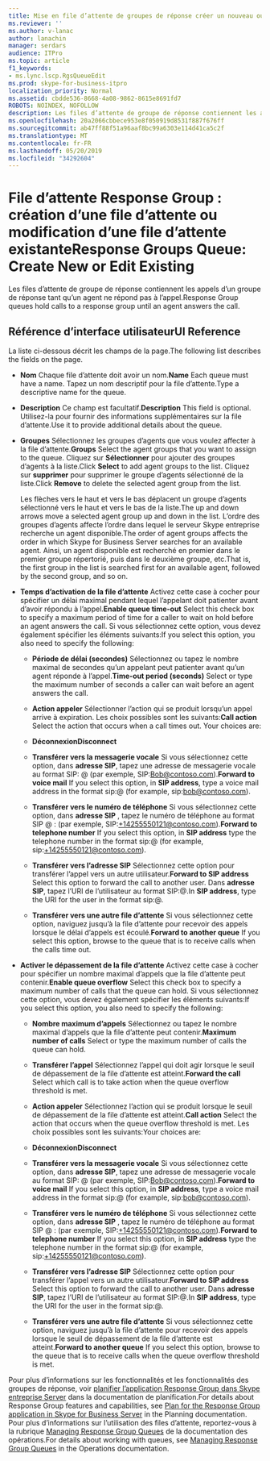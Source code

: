 ```yaml
---
title: Mise en file d’attente de groupes de réponse créer un nouveau ou modifier un groupe existant
ms.reviewer: ''
ms.author: v-lanac
author: lanachin
manager: serdars
audience: ITPro
ms.topic: article
f1_keywords:
- ms.lync.lscp.RgsQueueEdit
ms.prod: skype-for-business-itpro
localization_priority: Normal
ms.assetid: cbdde536-8668-4a08-9862-8615e8691fd7
ROBOTS: NOINDEX, NOFOLLOW
description: Les files d’attente de groupe de réponse contiennent les appels d’un groupe de réponse tant qu’un agent ne répond pas à l’appel.
ms.openlocfilehash: 20a2066cbbece953e8f050919d8531f887f676ff
ms.sourcegitcommit: ab47ff88f51a96aaf8bc99a6303e114d41ca5c2f
ms.translationtype: MT
ms.contentlocale: fr-FR
ms.lasthandoff: 05/20/2019
ms.locfileid: "34292604"
---
```

# <a name="response-groups-queue-create-new-or-edit-existing"></a><span data-ttu-id="fd6c3-103">File d’attente Response Group : création d’une file d’attente ou modification d’une file d’attente existante</span><span class="sxs-lookup"><span data-stu-id="fd6c3-103">Response Groups Queue: Create New or Edit Existing</span></span>

<span data-ttu-id="fd6c3-104">Les files d’attente de groupe de réponse contiennent les appels d’un groupe de réponse tant qu’un agent ne répond pas à l’appel.</span><span class="sxs-lookup"><span data-stu-id="fd6c3-104">Response Group queues hold calls to a response group until an agent answers the call.</span></span>

## <a name="ui-reference"></a><span data-ttu-id="fd6c3-105">Référence d’interface utilisateur</span><span class="sxs-lookup"><span data-stu-id="fd6c3-105">UI Reference</span></span>

<span data-ttu-id="fd6c3-106">La liste ci-dessous décrit les champs de la page.</span><span class="sxs-lookup"><span data-stu-id="fd6c3-106">The following list describes the fields on the page.</span></span>

- <span data-ttu-id="fd6c3-107">**Nom** Chaque file d’attente doit avoir un nom.</span><span class="sxs-lookup"><span data-stu-id="fd6c3-107">**Name** Each queue must have a name.</span></span> <span data-ttu-id="fd6c3-108">Tapez un nom descriptif pour la file d’attente.</span><span class="sxs-lookup"><span data-stu-id="fd6c3-108">Type a descriptive name for the queue.</span></span>

- <span data-ttu-id="fd6c3-109">**Description** Ce champ est facultatif.</span><span class="sxs-lookup"><span data-stu-id="fd6c3-109">**Description** This field is optional.</span></span> <span data-ttu-id="fd6c3-110">Utilisez-la pour fournir des informations supplémentaires sur la file d’attente.</span><span class="sxs-lookup"><span data-stu-id="fd6c3-110">Use it to provide additional details about the queue.</span></span>

- <span data-ttu-id="fd6c3-111">**Groupes** Sélectionnez les groupes d’agents que vous voulez affecter à la file d’attente.</span><span class="sxs-lookup"><span data-stu-id="fd6c3-111">**Groups** Select the agent groups that you want to assign to the queue.</span></span> <span data-ttu-id="fd6c3-112">Cliquez sur **Sélectionner** pour ajouter des groupes d’agents à la liste.</span><span class="sxs-lookup"><span data-stu-id="fd6c3-112">Click **Select** to add agent groups to the list.</span></span> <span data-ttu-id="fd6c3-113">Cliquez sur **supprimer** pour supprimer le groupe d’agents sélectionné de la liste.</span><span class="sxs-lookup"><span data-stu-id="fd6c3-113">Click **Remove** to delete the selected agent group from the list.</span></span>

    <span data-ttu-id="fd6c3-114">Les flèches vers le haut et vers le bas déplacent un groupe d’agents sélectionné vers le haut et vers le bas de la liste.</span><span class="sxs-lookup"><span data-stu-id="fd6c3-114">The up and down arrows move a selected agent group up and down in the list.</span></span> <span data-ttu-id="fd6c3-115">L’ordre des groupes d’agents affecte l’ordre dans lequel le serveur Skype entreprise recherche un agent disponible.</span><span class="sxs-lookup"><span data-stu-id="fd6c3-115">The order of agent groups affects the order in which Skype for Business Server searches for an available agent.</span></span> <span data-ttu-id="fd6c3-116">Ainsi, un agent disponible est recherché en premier dans le premier groupe répertorié, puis dans le deuxième groupe, etc.</span><span class="sxs-lookup"><span data-stu-id="fd6c3-116">That is, the first group in the list is searched first for an available agent, followed by the second group, and so on.</span></span>

- <span data-ttu-id="fd6c3-117">**Temps d’activation de la file d’attente** Activez cette case à cocher pour spécifier un délai maximal pendant lequel l’appelant doit patienter avant d’avoir répondu à l’appel.</span><span class="sxs-lookup"><span data-stu-id="fd6c3-117">**Enable queue time-out** Select this check box to specify a maximum period of time for a caller to wait on hold before an agent answers the call.</span></span> <span data-ttu-id="fd6c3-118">Si vous sélectionnez cette option, vous devez également spécifier les éléments suivants:</span><span class="sxs-lookup"><span data-stu-id="fd6c3-118">If you select this option, you also need to specify the following:</span></span>

  - <span data-ttu-id="fd6c3-119">**Période de délai (secondes)** Sélectionnez ou tapez le nombre maximal de secondes qu’un appelant peut patienter avant qu’un agent réponde à l’appel.</span><span class="sxs-lookup"><span data-stu-id="fd6c3-119">**Time-out period (seconds)** Select or type the maximum number of seconds a caller can wait before an agent answers the call.</span></span>

  - <span data-ttu-id="fd6c3-120">**Action appeler** Sélectionner l’action qui se produit lorsqu’un appel arrive à expiration. Les choix possibles sont les suivants:</span><span class="sxs-lookup"><span data-stu-id="fd6c3-120">**Call action** Select the action that occurs when a call times out. Your choices are:</span></span>

  - <span data-ttu-id="fd6c3-121">**Déconnexion**</span><span class="sxs-lookup"><span data-stu-id="fd6c3-121">**Disconnect**</span></span>

  - <span data-ttu-id="fd6c3-122">**Transférer vers la messagerie vocale** Si vous sélectionnez cette option, dans **adresse SIP**, tapez une adresse de messagerie vocale au format SIP:<username> @ <domainname> (par exemple, SIP:Bob@contoso.com).</span><span class="sxs-lookup"><span data-stu-id="fd6c3-122">**Forward to voice mail** If you select this option, in **SIP address**, type a voice mail address in the format sip:<username>@<domainname> (for example, sip:bob@contoso.com).</span></span>

  - <span data-ttu-id="fd6c3-123">**Transférer vers le numéro de téléphone** Si vous sélectionnez cette option, dans **adresse SIP** , tapez le numéro de téléphone au format SIP<number> @ <domainname> : (par exemple, SIP:+14255550121@contoso.com).</span><span class="sxs-lookup"><span data-stu-id="fd6c3-123">**Forward to telephone number** If you select this option, in **SIP address** type the telephone number in the format sip:<number>@<domainname> (for example, sip:+14255550121@contoso.com).</span></span>

  - <span data-ttu-id="fd6c3-124">**Transférer vers l’adresse SIP** Sélectionnez cette option pour transférer l’appel vers un autre utilisateur.</span><span class="sxs-lookup"><span data-stu-id="fd6c3-124">**Forward to SIP address** Select this option to forward the call to another user.</span></span> <span data-ttu-id="fd6c3-125">Dans **adresse SIP**, tapez l’URI de l’utilisateur au format SIP:<username>@<domainname>.</span><span class="sxs-lookup"><span data-stu-id="fd6c3-125">In **SIP address**, type the URI for the user in the format sip:<username>@<domainname>.</span></span>

  - <span data-ttu-id="fd6c3-126">**Transférer vers une autre file d’attente** Si vous sélectionnez cette option, naviguez jusqu’à la file d’attente pour recevoir des appels lorsque le délai d’appels est écoulé.</span><span class="sxs-lookup"><span data-stu-id="fd6c3-126">**Forward to another queue** If you select this option, browse to the queue that is to receive calls when the calls time out.</span></span>

- <span data-ttu-id="fd6c3-127">**Activer le dépassement de la file d’attente** Activez cette case à cocher pour spécifier un nombre maximal d’appels que la file d’attente peut contenir.</span><span class="sxs-lookup"><span data-stu-id="fd6c3-127">**Enable queue overflow** Select this check box to specify a maximum number of calls that the queue can hold.</span></span> <span data-ttu-id="fd6c3-128">Si vous sélectionnez cette option, vous devez également spécifier les éléments suivants:</span><span class="sxs-lookup"><span data-stu-id="fd6c3-128">If you select this option, you also need to specify the following:</span></span>

  - <span data-ttu-id="fd6c3-129">**Nombre maximum d’appels** Sélectionnez ou tapez le nombre maximal d’appels que la file d’attente peut contenir.</span><span class="sxs-lookup"><span data-stu-id="fd6c3-129">**Maximum number of calls** Select or type the maximum number of calls the queue can hold.</span></span>

  - <span data-ttu-id="fd6c3-130">**Transférer l’appel** Sélectionnez l’appel qui doit agir lorsque le seuil de dépassement de la file d’attente est atteint.</span><span class="sxs-lookup"><span data-stu-id="fd6c3-130">**Forward the call** Select which call is to take action when the queue overflow threshold is met.</span></span>

  - <span data-ttu-id="fd6c3-131">**Action appeler** Sélectionnez l’action qui se produit lorsque le seuil de dépassement de la file d’attente est atteint.</span><span class="sxs-lookup"><span data-stu-id="fd6c3-131">**Call action** Select the action that occurs when the queue overflow threshold is met.</span></span> <span data-ttu-id="fd6c3-132">Les choix possibles sont les suivants:</span><span class="sxs-lookup"><span data-stu-id="fd6c3-132">Your choices are:</span></span>

  - <span data-ttu-id="fd6c3-133">**Déconnexion**</span><span class="sxs-lookup"><span data-stu-id="fd6c3-133">**Disconnect**</span></span>

  - <span data-ttu-id="fd6c3-134">**Transférer vers la messagerie vocale** Si vous sélectionnez cette option, dans **adresse SIP**, tapez une adresse de messagerie vocale au format SIP:<username> @ <domainname> (par exemple, SIP:Bob@contoso.com).</span><span class="sxs-lookup"><span data-stu-id="fd6c3-134">**Forward to voice mail** If you select this option, in **SIP address**, type a voice mail address in the format sip:<username>@<domainname> (for example, sip:bob@contoso.com).</span></span>

  - <span data-ttu-id="fd6c3-135">**Transférer vers le numéro de téléphone** Si vous sélectionnez cette option, dans **adresse SIP** , tapez le numéro de téléphone au format SIP<number> @ <domainname> : (par exemple, SIP:+14255550121@contoso.com).</span><span class="sxs-lookup"><span data-stu-id="fd6c3-135">**Forward to telephone number** If you select this option, in **SIP address** type the telephone number in the format sip:<number>@<domainname> (for example, sip:+14255550121@contoso.com).</span></span>

  - <span data-ttu-id="fd6c3-136">**Transférer vers l’adresse SIP** Sélectionnez cette option pour transférer l’appel vers un autre utilisateur.</span><span class="sxs-lookup"><span data-stu-id="fd6c3-136">**Forward to SIP address** Select this option to forward the call to another user.</span></span> <span data-ttu-id="fd6c3-137">Dans **adresse SIP**, tapez l’URI de l’utilisateur au format SIP:<username>@<domainname>.</span><span class="sxs-lookup"><span data-stu-id="fd6c3-137">In **SIP address**, type the URI for the user in the format sip:<username>@<domainname>.</span></span>

  - <span data-ttu-id="fd6c3-138">**Transférer vers une autre file d’attente** Si vous sélectionnez cette option, naviguez jusqu’à la file d’attente pour recevoir des appels lorsque le seuil de dépassement de la file d’attente est atteint.</span><span class="sxs-lookup"><span data-stu-id="fd6c3-138">**Forward to another queue** If you select this option, browse to the queue that is to receive calls when the queue overflow threshold is met.</span></span>

<span data-ttu-id="fd6c3-139">Pour plus d’informations sur les fonctionnalités et les fonctionnalités des groupes de réponse, voir [planifier l’application Response Group dans Skype entreprise Server](../../../plan-your-deployment/enterprise-voice-solution/response-group.md) dans la documentation de planification.</span><span class="sxs-lookup"><span data-stu-id="fd6c3-139">For details about Response Group features and capabilities, see [Plan for the Response Group application in Skype for Business Server](../../../plan-your-deployment/enterprise-voice-solution/response-group.md) in the Planning documentation.</span></span> <span data-ttu-id="fd6c3-140">Pour plus d’informations sur l’utilisation des files d’attente, reportez-vous à la rubrique [Managing Response Group Queues](https://technet.microsoft.com/library/1e91720c-ab67-4dfb-b30c-0ef2a8012310.aspx) de la documentation des opérations.</span><span class="sxs-lookup"><span data-stu-id="fd6c3-140">For details about working with queues, see [Managing Response Group Queues](https://technet.microsoft.com/library/1e91720c-ab67-4dfb-b30c-0ef2a8012310.aspx) in the Operations documentation.</span></span>


